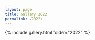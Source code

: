 ```yaml
---
layout: page
title: Gallery 2022
permalink: /2022/
---
```


{% include gallery.html folder="2022" %}
